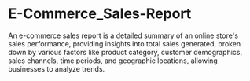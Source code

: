 # E-Commerce_Sales-Report
An e-commerce sales report is a detailed summary of an online store's sales performance, providing insights into total sales generated, broken down by various factors like product category, customer demographics, sales channels, time periods, and geographic locations, allowing businesses to analyze trends.
